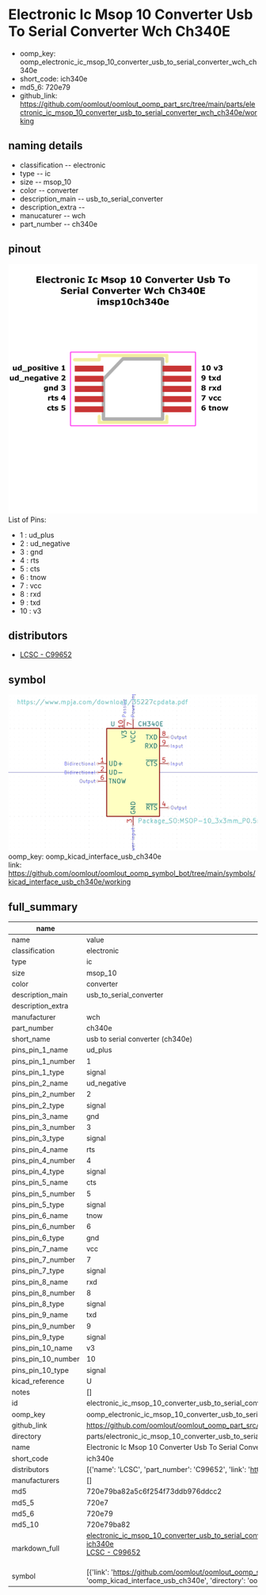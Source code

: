 # Electronic Ic Msop 10 Converter Usb To Serial Converter Wch Ch340E

  
* oomp_key: oomp_electronic_ic_msop_10_converter_usb_to_serial_converter_wch_ch340e 
* short_code: ich340e
* md5_6: 720e79  
* github_link: https://github.com/oomlout/oomlout_oomp_part_src/tree/main/parts/electronic_ic_msop_10_converter_usb_to_serial_converter_wch_ch340e/working  
## naming details
* classification -- electronic
* type -- ic
* size -- msop_10
* color -- converter
* description_main -- usb_to_serial_converter
* description_extra -- 
* manucaturer -- wch
* part_number -- ch340e
## pinout
![](working_pinout_600.png)  
List of Pins:

* 1 : ud_plus
* 2 : ud_negative
* 3 : gnd
* 4 : rts
* 5 : cts
* 6 : tnow
* 7 : vcc
* 8 : rxd
* 9 : txd
* 10 : v3
## distributors
* [LCSC - C99652](https://lcsc.com/product-detail/C99652.html)  


## symbol

![](symbol/0/working/working_600.png)  
oomp_key: oomp_kicad_interface_usb_ch340e  
link: https://github.com/oomlout/oomlout_oomp_symbol_bot/tree/main/symbols/kicad_interface_usb_ch340e/working  


## full_summary
| name | value | 
| --- | --- | 
| name | value | 
| classification | electronic | 
| type | ic | 
| size | msop_10 | 
| color | converter | 
| description_main | usb_to_serial_converter | 
| description_extra |  | 
| manufacturer | wch | 
| part_number | ch340e | 
| short_name | usb to serial converter (ch340e) | 
| pins_pin_1_name | ud_plus | 
| pins_pin_1_number | 1 | 
| pins_pin_1_type | signal | 
| pins_pin_2_name | ud_negative | 
| pins_pin_2_number | 2 | 
| pins_pin_2_type | signal | 
| pins_pin_3_name | gnd | 
| pins_pin_3_number | 3 | 
| pins_pin_3_type | signal | 
| pins_pin_4_name | rts | 
| pins_pin_4_number | 4 | 
| pins_pin_4_type | signal | 
| pins_pin_5_name | cts | 
| pins_pin_5_number | 5 | 
| pins_pin_5_type | signal | 
| pins_pin_6_name | tnow | 
| pins_pin_6_number | 6 | 
| pins_pin_6_type | gnd | 
| pins_pin_7_name | vcc | 
| pins_pin_7_number | 7 | 
| pins_pin_7_type | signal | 
| pins_pin_8_name | rxd | 
| pins_pin_8_number | 8 | 
| pins_pin_8_type | signal | 
| pins_pin_9_name | txd | 
| pins_pin_9_number | 9 | 
| pins_pin_9_type | signal | 
| pins_pin_10_name | v3 | 
| pins_pin_10_number | 10 | 
| pins_pin_10_type | signal | 
| kicad_reference | U | 
| notes | [] | 
| id | electronic_ic_msop_10_converter_usb_to_serial_converter_wch_ch340e | 
| oomp_key | oomp_electronic_ic_msop_10_converter_usb_to_serial_converter_wch_ch340e | 
| github_link | https://github.com/oomlout/oomlout_oomp_part_src/tree/main/parts/electronic_ic_msop_10_converter_usb_to_serial_converter_wch_ch340e/working | 
| directory | parts/electronic_ic_msop_10_converter_usb_to_serial_converter_wch_ch340e | 
| name | Electronic Ic Msop 10 Converter Usb To Serial Converter Wch Ch340E | 
| short_code | ich340e | 
| distributors | [{'name': 'LCSC', 'part_number': 'C99652', 'link': 'https://lcsc.com/product-detail/C99652.html', 'id': 'distributor_lcsc'}] | 
| manufacturers | [] | 
| md5 | 720e79ba82a5c6f254f73ddb976ddcc2 | 
| md5_5 | 720e7 | 
| md5_6 | 720e79 | 
| md5_10 | 720e79ba82 | 
| markdown_full | [electronic_ic_msop_10_converter_usb_to_serial_converter_wch_ch340e](https://github.com/oomlout/oomlout_oomp_part_src/tree/main/parts/electronic_ic_msop_10_converter_usb_to_serial_converter_wch_ch340e/working)<br>[ich340e](https://github.com/oomlout/oomlout_oomp_part_src/tree/main/parts/electronic_ic_msop_10_converter_usb_to_serial_converter_wch_ch340e/working)<br>[LCSC - C99652<br>](https://lcsc.com/product-detail/C99652.html)<br> | 
| symbol | [{'link': 'https://github.com/oomlout/oomlout_oomp_symbol_bot/tree/main/symbols/kicad_interface_usb_ch340e', 'oomp_key': 'oomp_kicad_interface_usb_ch340e', 'directory': 'oomlout_oomp_symbol_bot/symbols/kicad_interface_usb_ch340e//working/working.kicad_sym'}] | 
